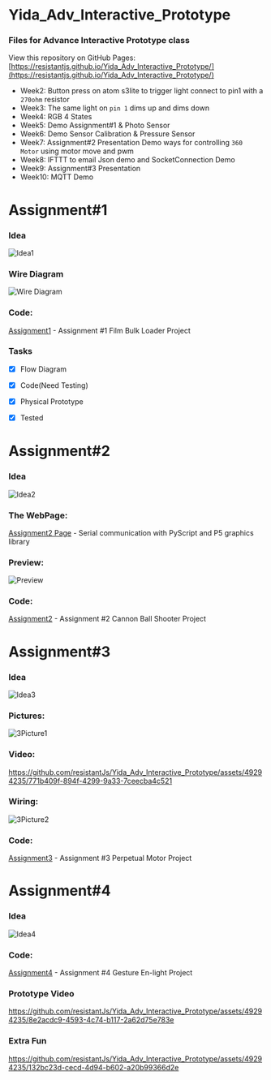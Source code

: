# Yida_Adv_Interactive_Prototype
### Files for Advance Interactive Prototype class
View this repository on GitHub Pages: [https://resistantjs.github.io/Yida_Adv_Interactive_Prototype/](https://resistantjs.github.io/Yida_Adv_Interactive_Prototype/)  

+ Week2: Button press on atom s3lite to trigger light connect to pin1 with a `270ohm` resistor
+ Week3: The same light on `pin 1` dims up and dims down
+ Week4: RGB 4 States
+ Week5: Demo Assignment#1 & Photo Sensor
+ Week6: Demo Sensor Calibration & Pressure Sensor
+ Week7: Assignment#2 Presentation Demo ways for controlling `360 Motor` using motor move and pwm
+ Week8: IFTTT to email Json demo and SocketConnection Demo 
+ Week9: Assignment#3 Presentation
+ Week10: MQTT Demo

# Assignment#1
### Idea
![Idea1](../main/img/Assignment1idea.jpg)

### Wire Diagram
![Wire Diagram](../main/img/Assignment1.jpg)

### Code:
[Assignment1](Assignment1/Assignment1_Complete.py) - Assignment #1 Film Bulk Loader Project

### Tasks
- [x] Flow Diagram
- [x] Code(Need Testing)
- [x] Physical Prototype
- [x] Tested



# Assignment#2
### Idea
![Idea2](../main/img/Assignment2idea.jpg)

### The WebPage:
[Assignment2 Page](https://resistantjs.github.io/Yida_Adv_Interactive_Prototype/Assignment2/p5_assignment2_website/) - Serial communication with PyScript and P5 graphics library

### Preview:
![Preview](../main/img/Assignment2.png)

### Code:
[Assignment2](Assignment2/Assignment2.py) - Assignment #2 Cannon Ball Shooter Project



# Assignment#3
### Idea
![Idea3](../main/img/Assignment3idea.jpg)

### Pictures:
![3Picture1](../main/img/Assignment3.JPG)

### Video:
https://github.com/resistantJs/Yida_Adv_Interactive_Prototype/assets/49294235/771b409f-894f-4299-9a33-7ceecba4c521

### Wiring:
![3Picture2](../main/img/Assignment3Wiring.JPG)

### Code:
[Assignment3](Assignment3/Assignment3_PerpetualMotor.py) - Assignment #3 Perpetual Motor Project



# Assignment#4
### Idea
![Idea4](../main/img/Assignment4idea.jpg)

### Code:
[Assignment4](Assignment4/Final_Final.py) - Assignment #4 Gesture En-light Project

### Prototype Video
https://github.com/resistantJs/Yida_Adv_Interactive_Prototype/assets/49294235/8e2acdc9-4593-4c74-b117-2a62d75e783e

### Extra Fun
https://github.com/resistantJs/Yida_Adv_Interactive_Prototype/assets/49294235/132bc23d-cecd-4d94-b602-a20b99366d2e





